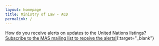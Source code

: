 ```yaml
---
layout: homepage
title: Ministry of Law - ACD
permalink: /
---
```

<!-- Type your notification here - the notification bar will not appear if this is empty. For other changes, refer to _data/homepage.yml to edit the homepage -->
How do you receive alerts on updates to the United Nations listings?<br> [Subscribe to the MAS mailing list to receive the alerts!](/guidance-materials/){:target="_blank"}
